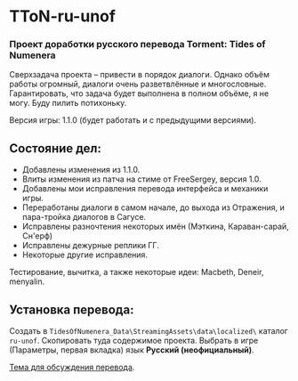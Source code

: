 TToN-ru-unof
=============

### Проект доработки русского перевода Torment: Tides of Numenera

Сверхзадача проекта – привести в порядок диалоги. Однако объём работы огромный, диалоги очень разветвлённые и многословные. Гарантировать, что задача будет выполнена в полном объёме, я не могу. Буду пилить потихоньку.

Версия игры: 1.1.0 (будет работать и с предыдущими версиями).

Состояние дел:
--------------
- Добавлены изменения из 1.1.0.
- Влиты изменения из патча на стиме от FreeSergey, версия 1.0.
- Добавлены мои исправления перевода интерфейса и механики игры.
- Переработаны диалоги в самом начале, до выхода из Отражения, и пара-тройка диалогов в Сагусе.
- Исправлены разночтения некоторых имён (Мэткина, Караван-сарай, Сн'ерф)
- Исправлены дежурные реплики ГГ.
- Некоторые другие исправления.

Тестирование, вычитка, а также некоторые идеи: Macbeth, Deneir, menyalin.

Установка перевода:
-------------------
Создать в `TidesOfNumenera_Data\StreamingAssets\data\localized\` каталог `ru-unof`. Скопировать туда содержимое проекта.
Выбрать в игре (Параметры, первая вкладка) язык **Русский (неофициальный)**.

[Тема для обсуждения перевода](https://arcanecoast.ru/forum/viewtopic.php?f=8&t=1040).
